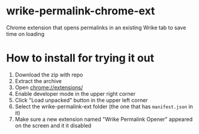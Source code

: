 # wrike-permalink-chrome-ext
Chrome extension that opens permalinks in an existing Wrike tab to save time on loading

# How to install for trying it out
1. Download the zip with repo
2. Extract the archive
3. Open [chrome://extensions/](chrome://extensions/)
4. Enable developer mode in the upper right corner
5. Click "Load unpacked" button in the upper left corner
6. Select the wrike-permalink-ext folder (the one that has `manifest.json` in it)
7. Make sure a new extension named "Wrike Permalink Opener" appeared on the screen and it it disabled
